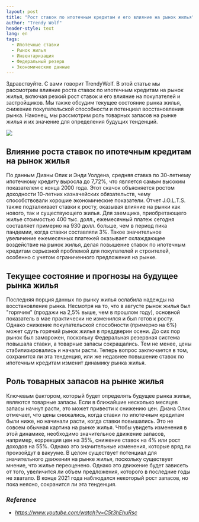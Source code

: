 ```yaml
---
layout: post
title: "Рост ставок по ипотечным кредитам и его влияние на рынок жилья"
author: "Trendy Wolf"
header-style: text
lang: en
tags:
  - Ипотечные ставки
  - Рынок жилья
  - Инвентаризация
  - Федеральный резерв
  - Экономические данные
---
```


Здравствуйте. С вами говорит TrendyWolf. В этой статье мы рассмотрим влияние роста ставок по ипотечным кредитам на рынок жилья, включая резкий рост ставок и его влияние на покупателей и застройщиков. Мы также обсудим текущее состояние рынка жилья, снижение покупательской способности и потенциал восстановления рынка. Наконец, мы рассмотрим роль товарных запасов на рынке жилья и их значение для определения будущих тенденций.

<img
    src="https://i.ytimg.com/vi/C5t3hEhuRsc/hqdefault.jpg"
/>


## Влияние роста ставок по ипотечным кредитам на рынок жилья
По данным Дианы Олик и Энди Уолдена, средняя ставка по 30-летнему ипотечному кредиту выросла до 7,72%, что является самым высоким показателем с конца 2000 года. Этот скачок объясняется ростом доходности 10-летних казначейских обязательств, чему способствовали хорошие экономические показатели. Отчет J.O.L.T.S. также подталкивает ставки к росту, оказывая влияние на рынки как нового, так и существующего жилья. Для заемщика, приобретающего жилье стоимостью 400 тыс. долл., ежемесячный платеж сегодня составляет примерно на 930 долл. больше, чем в период пика пандемии, когда ставки составляли 3%. Такое значительное увеличение ежемесячных платежей оказывает охлаждающее воздействие на рынок жилья, делая повышение ставок по ипотечным кредитам серьезной проблемой для покупателей и строителей, особенно с учетом ограниченного предложения на рынке.

## Текущее состояние и прогнозы на будущее рынка жилья
Последняя порция данных по рынку жилья ослабила надежды на восстановление рынка. Несмотря на то, что в августе рынок жилья был "горячим" (продажи на 2,5% выше, чем в прошлом году), основной показатель в мае практически не изменился и был готов к росту. Однако снижение покупательской способности (примерно на 6%) может сдуть горячий рынок жилья в преддверии осени. До сих пор рынок был заморожен, поскольку Федеральная резервная система повышала ставки, а товарные запасы сокращались. Тем не менее, цены стабилизировались и начали расти. Теперь вопрос заключается в том, сохранится ли эта тенденция, или же недавнее повышение ставок по ипотечным кредитам изменит динамику рынка жилья.

## Роль товарных запасов на рынке жилья
Ключевым фактором, который будет определять будущее рынка жилья, являются товарные запасы. Если в ближайшие несколько месяцев запасы начнут расти, это может привести к снижению цен. Диана Олик отмечает, что цены снижались, когда ставки по ипотечным кредитам были ниже, но начинали расти, когда ставки повышались. Это не совсем обычная картина на рынке жилья. Чтобы увидеть изменения в этой динамике, необходимо значительное движение запасов, например, коррекция цен на 35%, снижение ставок на 4% или рост доходов на 55%. Однако это значительные изменения, которые вряд ли произойдут в вакууме. В целом существует потенциал для значительного движения на рынке жилья, поскольку существует мнение, что жилье переоценено. Однако это движение будет зависеть от того, увеличится ли объем предложения, которого в последние годы не хватало. В конце 2021 года наблюдался некоторый рост запасов, но пока неясно, сохранится ли эта тенденция.


### _Reference_
- _https://www.youtube.com/watch?v=C5t3hEhuRsc_

